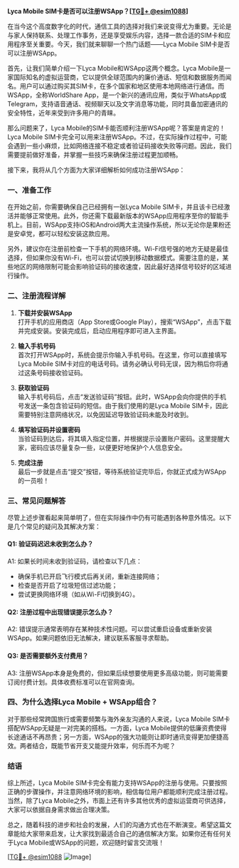 **Lyca Mobile SIM卡是否可以注册WSApp？[[TG💪+ @esim1088](https://t.me/s/esim1088)]**

在当今这个高度数字化的时代，通信工具的选择对我们来说变得尤为重要。无论是与家人保持联系、处理工作事务，还是享受娱乐内容，选择一款合适的SIM卡和应用程序至关重要。今天，我们就来聊聊一个热门话题——Lyca Mobile SIM卡是否可以注册WSApp。

首先，让我们简单介绍一下Lyca Mobile和WSApp这两个概念。Lyca Mobile是一家国际知名的虚拟运营商，它以提供全球范围内的廉价通话、短信和数据服务而闻名。用户可以通过购买其SIM卡，在多个国家和地区使用本地网络进行通信。而WSApp，全称WorldShare App，是一个新兴的通讯应用，类似于WhatsApp或Telegram，支持语音通话、视频聊天以及文字消息等功能，同时具备加密通讯的安全特性，近年来受到许多用户的青睐。

那么问题来了，Lyca Mobile的SIM卡能否顺利注册WSApp呢？答案是肯定的！Lyca Mobile SIM卡完全可以用来注册WSApp。不过，在实际操作过程中，可能会遇到一些小麻烦，比如网络连接不稳定或者验证码接收失败等问题。因此，我们需要提前做好准备，并掌握一些技巧来确保注册过程更加顺畅。

接下来，我将从几个方面为大家详细解析如何成功注册WSApp：

### 一、准备工作

在开始之前，你需要确保自己已经拥有一张Lyca Mobile SIM卡，并且该卡已经激活并能够正常使用。此外，你还需下载最新版本的WSApp应用程序至你的智能手机上。目前，WSApp支持iOS和Android两大主流操作系统，所以无论你是果粉还是安卓党，都可以轻松安装这款应用。

另外，建议你在注册前检查一下手机的网络环境。Wi-Fi信号强的地方无疑是最佳选择，但如果你没有Wi-Fi，也可以尝试切换到移动数据模式。需要注意的是，某些地区的网络限制可能会影响验证码的接收速度，因此最好选择信号较好的区域进行操作。

### 二、注册流程详解

1. **下载并安装WSApp**  
打开手机的应用商店（App Store或Google Play），搜索“WSApp”，点击下载并完成安装。安装完成后，启动应用程序即可进入主界面。

2. **输入手机号码**  
首次打开WSApp时，系统会提示你输入手机号码。在这里，你可以直接填写Lyca Mobile SIM卡对应的电话号码。请务必确认号码无误，因为稍后你将通过这条号码接收验证码。

3. **获取验证码**  
输入手机号码后，点击“发送验证码”按钮。此时，WSApp会向你提供的手机号发送一条包含验证码的短信。由于我们使用的是Lyca Mobile SIM卡，因此需要特别注意网络状况，以免因延迟导致验证码未能及时收到。

4. **填写验证码并设置密码**  
当验证码到达后，将其填入指定位置，并根据提示设置账户密码。这里提醒大家，密码应该尽量复杂一些，以便更好地保护个人信息安全。

5. **完成注册**  
最后一步就是点击“提交”按钮，等待系统验证完毕后，你就正式成为WSApp的一员啦！

### 三、常见问题解答

尽管上述步骤看起来简单明了，但在实际操作中仍有可能遇到各种意外情况。以下是几个常见的疑问及其解决方案：

#### Q1: 验证码迟迟未收到怎么办？
A1: 如果长时间未收到验证码，请检查以下几点：
- 确保手机已开启飞行模式后再关闭，重新连接网络；
- 检查是否开启了垃圾短信过滤功能；
- 尝试更换网络环境（如从Wi-Fi切换到4G）。

#### Q2: 注册过程中出现错误提示怎么办？
A2: 错误提示通常表明存在某种技术性问题。可以尝试重启设备或重新安装WSApp。如果问题依旧无法解决，建议联系客服寻求帮助。

#### Q3: 是否需要额外支付费用？
A3: 注册WSApp本身是免费的，但如果后续想要使用更多高级功能，则可能需要订阅付费计划。具体收费标准可以在官网查询。

### 四、为什么选择Lyca Mobile + WSApp组合？

对于那些经常跨国旅行或需要频繁与海外亲友沟通的人来说，Lyca Mobile SIM卡搭配WSApp无疑是一对完美的搭档。一方面，Lyca Mobile提供的低廉资费使得长途通话不再昂贵；另一方面，WSApp的强大功能则让即时通讯变得更加便捷高效。两者结合，既能节省开支又能提升效率，何乐而不为呢？

### 结语

综上所述，Lyca Mobile SIM卡完全有能力支持WSApp的注册与使用。只要按照正确的步骤操作，并注意网络环境的影响，相信每位用户都能顺利完成注册过程。当然，除了Lyca Mobile之外，市面上还有许多其他优秀的虚拟运营商可供选择，大家可以依据自身需求做出合理决策。

总之，随着科技的进步和社会的发展，人们的沟通方式也在不断演变。希望这篇文章能给大家带来启发，让大家找到最适合自己的通信解决方案。如果你还有任何关于Lyca Mobile或WSApp的问题，欢迎随时留言交流哦！

[[TG💪+ @esim1088](https://t.me/s/esim1088) ![Image](https://i.postimg.cc/4NQfJmqS/Snipaste-2025-05-13-00-14-12.png)]